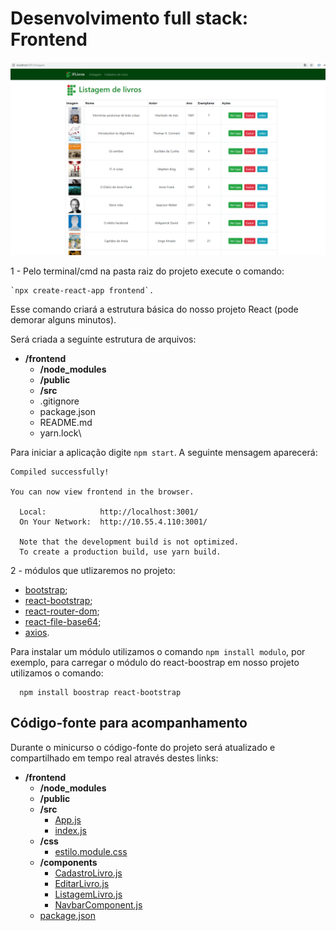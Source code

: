 # Desenvolvimento full stack: Frontend

![Livros](/public/imagem_listagem.PNG "Tela de listagem de livros")

1 - Pelo terminal/cmd na pasta raiz do projeto execute o comando: 

```
`npx create-react-app frontend`. 
```

Esse comando criará a estrutura básica
do nosso projeto React (pode demorar alguns minutos).

Será criada a seguinte estrutura de arquivos:

- **/frontend**
  - **/node_modules**
  - **/public**
  - **/src**
  - .gitignore
  - package.json
  - README.md
  - yarn.lock\
  
 Para iniciar a aplicação digite `npm start`. A seguinte mensagem aparecerá:
 
```
Compiled successfully!

You can now view frontend in the browser.

  Local:            http://localhost:3001/
  On Your Network:  http://10.55.4.110:3001/
  
  Note that the development build is not optimized.
  To create a production build, use yarn build.
```
  
  
2 - módulos que utlizaremos no projeto:

- [bootstrap](https://www.npmjs.com/package/bootstrap);
- [react-bootstrap](https://react-bootstrap.github.io/);
- [react-router-dom](https://www.npmjs.com/package/react-router-dom);
- [react-file-base64](https://www.npmjs.com/package/react-file-base64);
- [axios](https://www.npmjs.com/package/axios).

Para instalar um módulo utilizamos o comando `npm install modulo`, por exemplo, para carregar o módulo do react-boostrap em nosso
projeto utilizamos o comando:

```
  npm install boostrap react-bootstrap
```


## Código-fonte para acompanhamento

Durante o minicurso o código-fonte do projeto será atualizado e compartilhado em tempo real através destes links: 

- **/frontend**
  - **/node_modules**
  - **/public**
  - **/src**
    * [App.js](https://notepad.pw/share/9pmbqe9w3)
    * [index.js](https://notepad.pw/share/j1fgakyek)
  - **/css**
    * [estilo.module.css](https://notepad.pw/share/hq1n4wa3o)
  - **/components**
    * [CadastroLivro.js](https://notepad.pw/share/xr1zcbmy9)
    * [EditarLivro.js](https://notepad.pw/share/uyv531k0)
    * [ListagemLivro.js](https://notepad.pw/share/wuh5flmi1)
    * [NavbarComponent.js](https://notepad.pw/share/k9fbwy1qh)
  * [package.json](https://notepad.pw/share/f18l77gx9)

